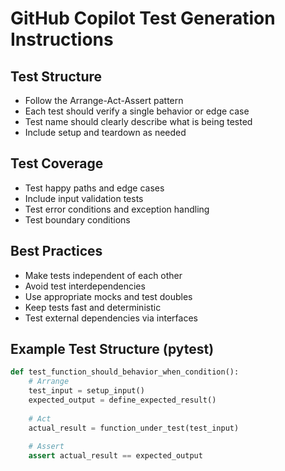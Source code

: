 # GitHub Copilot Test Generation Instructions

## Test Structure

- Follow the Arrange-Act-Assert pattern
- Each test should verify a single behavior or edge case
- Test name should clearly describe what is being tested
- Include setup and teardown as needed

## Test Coverage

- Test happy paths and edge cases
- Include input validation tests
- Test error conditions and exception handling
- Test boundary conditions

## Best Practices

- Make tests independent of each other
- Avoid test interdependencies
- Use appropriate mocks and test doubles
- Keep tests fast and deterministic
- Test external dependencies via interfaces

## Example Test Structure (pytest)

```python
def test_function_should_behavior_when_condition():
    # Arrange
    test_input = setup_input()
    expected_output = define_expected_result()
    
    # Act
    actual_result = function_under_test(test_input)
    
    # Assert
    assert actual_result == expected_output